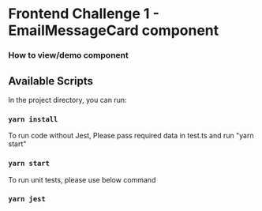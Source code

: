 # Frontend Challenge 1 - EmailMessageCard component

### How to view/demo component

## Available Scripts

In the project directory, you can run:

### `yarn install`

To run code without Jest, Please pass required data in test.ts and run "yarn start"

### `yarn start`

To run unit tests, please use below command

### `yarn jest`
